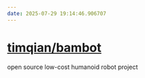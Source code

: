 ```yaml
---
date: 2025-07-29 19:14:46.906707
---
```


# [timqian/bambot](https://github.com/timqian/bambot)

open source low-cost humanoid robot project